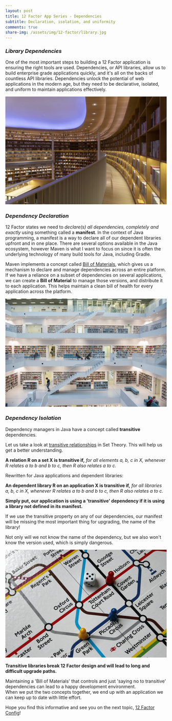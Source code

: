 ```yaml
---
layout: post
title: 12 Factor App Series - Dependencies
subtitle: Declaration, isolation, and uniformity
comments: true
share-img: /assets/img/12-factor/library.jpg
---
```


### _Library Dependencies_
One of the most important steps to building a 12 Factor application is ensuring the right tools are used.
Dependencies, or API libraries, allow us to build enterprise grade applications quickly, and it's all on the backs of countless API libraries.
Dependencies unlock the potential of web applications in the modern age, but they need to be declarative, isolated, and
uniform to maintain applications effectively.

![](../assets/img/12-factor/library.jpg)

### _Dependency Declaration_
12 Factor states we need to _declare(s) all dependencies, completely and exactly_ using something called a **manifest**.
In the context of Java programming, a manifest is a way to declare all of our dependent libraries upfront and in one place.
There are several options available in the Java ecosystem, however Maven is what I want to focus on since it is often
the underlying technology of many build tools for Java, including Gradle.

Maven implements a concept called 
[Bill of Materials](https://maven.apache.org/guides/introduction/introduction-to-dependency-mechanism.html#bill-of-materials-bom-poms),
which gives us a mechanism to declare and manage dependencies across an entire platform.  
If we have a reliance on a subset of dependencies on several applications, 
we can create a **Bill of Material** to manage those versions, and distribute it to each application.
This helps maintain a clean bill of health for every application across the platform.

![](../assets/img/12-factor/library2.jpg)

### _Dependency Isolation_

Dependency managers in Java have a concept called **transitive** dependencies.  

Let us take a look at [transitive relationships](https://en.wikipedia.org/wiki/Transitive_relation) in Set Theory.
This will help us get a better understanding.

**A relation R on a set X is transitive if,**
_for all elements a, b, c in X, whenever R relates a to b and b to c, then R also relates a to c._

Rewritten for Java applications and dependent libraries:

**An dependent library R on an application X is transitive if,**
_for all libraries a, b, c in X, whenever R relates a to b and b to c, then R also relates a to c._

**Simply put, our application is using a 'transitive' dependency if it is using a library not defined in its manifest.**

If we use the transitive property on any of our dependencies, our manifest will be missing the most important thing for upgrading, 
the name of the library! 

Not only will we not know the name of the dependency, but we also won't know the version used, which is simply dangerous.

![](../assets/img/12-factor/train-map.jpg)

**Transitive libraries break 12 Factor design and will lead to long and difficult upgrade paths.**

Maintaining a 'Bill of Materials' that controls and just 'saying no to transitive' dependencies can lead to a happy 
development environment.  
When we put the two concepts together, we end up with an application we can keep up to date with little effort.

Hope you find this informative and see you on the next topic, [12 Factor Config](https://12factor.net/config)!